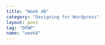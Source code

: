 ```yaml
---
title: "Week 4B"
category: "Designing for Wordpress"
layout: post
tag: "DFWP"
name: "week8"
---
```


